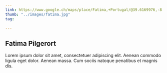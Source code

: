 ```yaml
---
link: https://www.google.ch/maps/place/Fatima,+Portugal/@39.6169976,-8.6539427,829m/data=!3m1!1e3!4m5!3m4!1s0xd188329d22a4a69:0xdc5ade8835d2bc21!8m2!3d39.6169407!4d-8.6520361?hl=de
thumb: "../images/fatima.jpg"
tag: 

---
```

## Fatima Pilgerort

Lorem ipsum dolor sit amet, consectetuer adipiscing elit. Aenean commodo ligula eget dolor. Aenean massa. Cum sociis natoque penatibus et magnis dis.